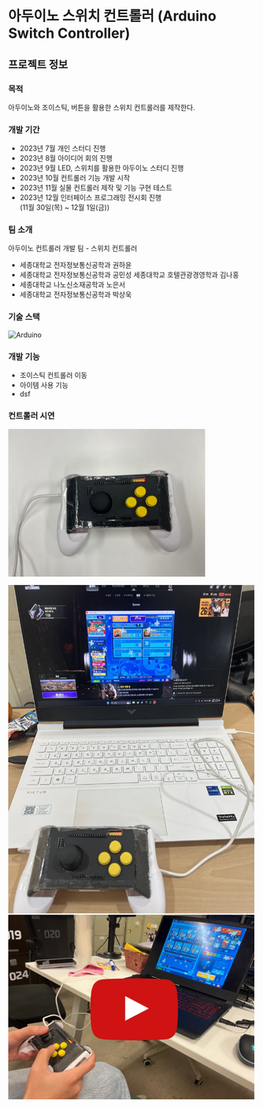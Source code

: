 # 아두이노 스위치 컨트롤러 (Arduino Switch Controller)

## 프로젝트 정보

### 목적 

아두이노와 조이스틱, 버튼을 활용한 스위치 컨트롤러를 제작한다.

### 개발 기간

<ul>
    <li> 2023년 7월 개인 스터디 진행
    <li> 2023년 8월 아이디어 회의 진행
    <li> 2023년 9월 LED, 스위치를 활용한 아두이노 스터디 진행
    <li> 2023년 10월 컨트롤러 기능 개발 시작
    <li> 2023년 11월 실물 컨트롤러 제작 및 기능 구현 테스트
    <li> 2023년 12월 인터페이스 프로그래밍 전시회 진행 
        <br>(11월 30일(목) ~ 12월 1일(금))
</ul>

### 팀 소개
아두이노 컨트롤러 개발 팀 - 스위치 컨트롤러

<ul>
    <li> 세종대학교 전자정보통신공학과 권하윤
    <li> 세종대학교 전자정보통신공학과 공민성
    <it> 세종대학교 호텔관광경영학과 김나홍
    <li> 세종대학교 나노신소재공학과 노은서
    <li> 세종대학교 전자정보통신공학과 박상욱
</ul>

### 기술 스택
![Arduino](https://img.shields.io/badge/-Arduino-00979D?style=for-the-badge&logo=Arduino&logoColor=white)

### 개발 기능
- 조이스틱 컨트롤러 이동
- 아이템 사용 기능
- dsf

### 컨트롤러 시연
<img src = "https://github.com/Arduino-Controller/Switch-Controller/blob/main/images/%EC%8A%A4%EC%9C%84%EC%B9%98%20%EC%BB%A8%ED%8A%B8%EB%A1%A4%EB%9F%AC%20%EC%8B%A4%EB%AC%BC.jpg?raw=true" width=400>
<p>
<img src = "https://github.com/Arduino-Controller/Switch-Controller/blob/main/images/%ED%94%84%EB%A1%9C%EA%B7%B8%EB%9E%98%EB%B0%8D%20%EC%A0%84%EC%8B%9C%ED%9A%8C%20%EC%8B%9C%EC%97%B0.jpg?raw=true" width=500>
<br>
<a href="https://youtu.be/Cs2A7J0btR0">
    <img src = "https://github.com/Arduino-Controller/Switch-Controller/blob/main/images/youtube.jpg?raw=true" width=500>
</a>

